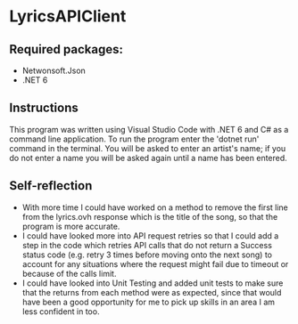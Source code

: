 # LyricsAPIClient
## Required packages:
- Netwonsoft.Json
- .NET 6

## Instructions
This program was written using Visual Studio Code with .NET 6 and C# as a command line application. 
To run the program enter the 'dotnet run' command in the terminal. You will be asked to enter an artist's name; if you do not enter a name you will be asked again until a name has been entered.

## Self-reflection
 - With more time I could have worked on a method to remove the first line from the lyrics.ovh response which is the title of the song, so that the program is more accurate.
 - I could have looked more into API request retries so that I could add a step in the code which retries API calls that do not return a Success status code (e.g. retry 3 times before moving onto the next song) to account for any situations where the request might fail due to timeout or because of the calls limit.
 - I could have looked into Unit Testing and added unit tests to make sure that the returns from each method were as expected, since that would have been a good opportunity for me to pick up skills in an area I am less confident in too.

